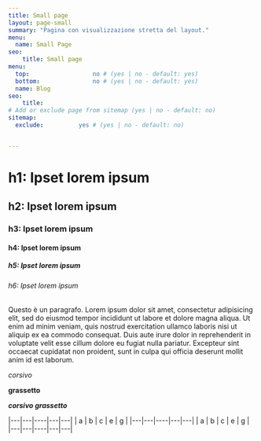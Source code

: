 ```yaml
---
title: Small page
layout: page-small
summary: "Pagina con visualizzazione stretta del layout." 
menu:
  name: Small Page
seo: 
    title: Small page
menu:
  top:					no # (yes | no - default: yes) 
  bottom:			    no # (yes | no - default: yes) 
  name: Blog
seo: 
    title: 
# Add or exclude page from sitemap (yes | no - default: no)
sitemap:
  exclude: 			yes # (yes | no - default: no)


---
```


# h1: Ipset lorem ipsum
## h2: Ipset lorem ipsum
### h3: Ipset lorem ipsum
#### h4: Ipset lorem ipsum
##### h5: Ipset lorem ipsum
###### h6: Ipset lorem ipsum

Questo è un paragrafo. Lorem ipsum dolor sit amet, consectetur adipisicing elit, sed do eiusmod tempor incididunt ut labore et dolore magna aliqua. Ut enim ad minim veniam, quis nostrud exercitation ullamco laboris nisi ut aliquip ex ea commodo consequat. Duis aute irure dolor in reprehenderit in voluptate velit esse cillum dolore eu fugiat nulla pariatur. Excepteur sint occaecat cupidatat non proident, sunt in culpa qui officia deserunt mollit anim id est laborum.

*corsivo*

**grassetto**

***corsivo grassetto***

|---|---|----|---|---|
| a | b |  c | e | g |
|---|---|----|---|---|
| a | b |  c | e | g |
|---|---|----|---|---|